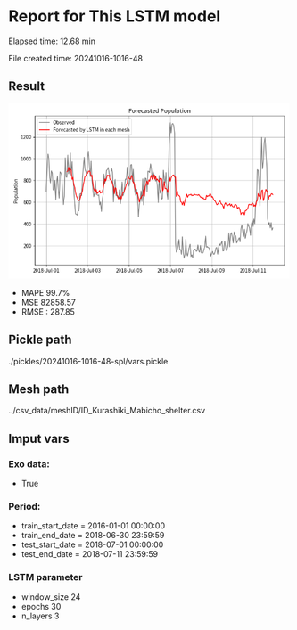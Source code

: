 
# Report for This LSTM model 
Elapsed time: 12.68 min

File created time: 20241016-1016-48

## Result 
<img src="20241016-1016-48.png" width='600'/>

- MAPE	99.7%
- MSE 	82858.57
- RMSE : 287.85

## Pickle path
./pickles/20241016-1016-48-spl/vars.pickle

## Mesh path
../csv_data/meshID/ID_Kurashiki_Mabicho_shelter.csv

## Imput vars

### Exo data:
- True

### Period:
- train_start_date    = 2016-01-01 00:00:00
- train_end_date      = 2018-06-30 23:59:59
- test_start_date     = 2018-07-01 00:00:00  
- test_end_date       = 2018-07-11 23:59:59

### LSTM parameter
- window_size	24
- epochs	30
- n_layers	3

